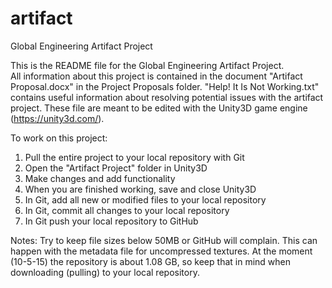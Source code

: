 # artifact
Global Engineering Artifact Project

This is the README file for the Global Engineering Artifact Project.  
All information about this project is contained in the document "Artifact Proposal.docx" in the Project Proposals folder.
"Help! It Is Not Working.txt" contains useful information about resolving potential issues with the artifact project.
These file are meant to be edited with the Unity3D game engine (https://unity3d.com/).

To work on this project:
  1) Pull the entire project to your local repository with Git
  2) Open the "Artifact Project" folder in Unity3D
  3) Make changes and add functionality
  4) When you are finished working, save and close Unity3D
  5) In Git, add all new or modified files to your local repository
  6) In Git, commit all changes to your local repository 
  7) In Git push your local repository to GitHub

Notes:
  Try to keep file sizes below 50MB or GitHub will complain.  This can happen with the metadata file for uncompressed
      textures.
  At the moment (10-5-15) the repository is about 1.08 GB, so keep that in mind when downloading (pulling) to your
      local repository.
